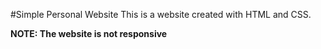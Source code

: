 #Simple Personal Website
This is a website created with HTML and CSS. 

**NOTE: The website is not responsive**
